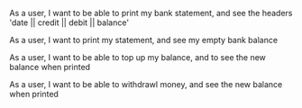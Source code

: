 As a user,
I want to be able to print my bank statement,
and see the headers 'date || credit || debit || balance'

As a user,
I want to print my statement,
and see my empty bank balance

As a user,
I want to be able to top up my balance,
and to see the new balance when printed

As a user,
I want to be able to withdrawl money,
and see the new balance when printed